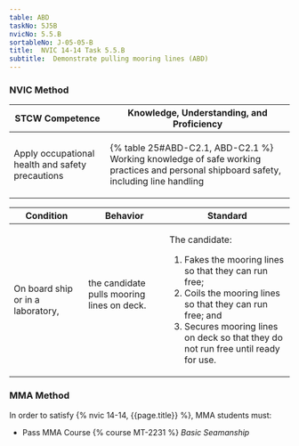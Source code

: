 ```yaml
---
table: ABD
taskNo: 5J5B
nvicNo: 5.5.B 
sortableNo: J-05-05-B
title:  NVIC 14-14 Task 5.5.B 
subtitle:  Demonstrate pulling mooring lines (ABD)
---
```






### NVIC Method

<a style="display:none;" onclick="togglevisibility('nvic_methods')" >Show NVIC method.</a>

<div id='nvic_methods' class='show'>

<table>
<thead>
<tr>
<th class='forty'> STCW Competence </th>
<th class='sixty'> Knowledge, Understanding, and Proficiency </th>
</tr>
</thead>

<tbody>
<tr><td markdown='1'>

Apply occupational health and safety precautions

</td><td markdown='1'>

{% table 25#ABD-C2.1, ABD-C2.1 %} Working knowledge of safe working practices and personal shipboard safety, including line handling

</td></tr>


</tbody>
</table>


<table>
<thead>
<tr><th class='twenty'>  Condition </th><th class='twenty'> Behavior </th><th  class='sixty'>Standard </th></tr>
</thead>
<tbody >



<tr><td markdown='1'>

On board ship or in a laboratory,

</td><td markdown='1'>

the candidate pulls mooring lines on deck.

<br>

<div class="tooltip" markdown='1'>



</div>


</td><td markdown='1'>

The candidate:

1. Fakes the mooring lines so that they can run free;
2. Coils the mooring lines so that they can run free; and
3. Secures mooring lines on deck so that they do not run free until ready for use. 

</td></tr>
</tbody>
</table>
</div>


### MMA Method

In order to satisfy  {% nvic 14-14, {{page.title}}  %}, MMA students must:

* Pass MMA Course {% course MT-2231 %}  *Basic Seamanship*